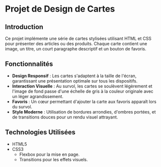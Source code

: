 # Projet de Design de Cartes

## Introduction
Ce projet implémente une série de cartes stylisées utilisant HTML et CSS pour présenter des articles ou des produits. Chaque carte contient une image, un titre, un court paragraphe descriptif et un bouton de favoris.

## Fonctionnalités
- **Design Responsif** : Les cartes s'adaptent à la taille de l'écran, garantissant une présentation optimale sur tous les dispositifs.
- **Interaction Visuelle** : Au survol, les cartes se soulèvent légèrement et l'image de fond passe d'une échelle de gris à la couleur originale avec un léger agrandissement.
- **Favoris** : Un cœur permettant d'ajouter la carte aux favoris apparaît lors du survol.
- **Style Moderne** : Utilisation de bordures arrondies, d'ombres portées, et de transitions douces pour un rendu visuel attrayant.

## Technologies Utilisées
- HTML5
- CSS3
  - Flexbox pour la mise en page.
  - Transitions pour les effets visuels.
